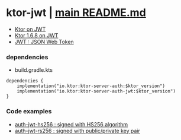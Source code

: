 # ktor-jwt | [main README.md](../README.md)

* [Ktor on JWT](https://ktor.io/docs/server-jwt.html)
* [Ktor 1.6.8 on JWT](https://ktor.io/docs/old/welcome.html)
* [JWT : JSON Web Token](https://jwt.io/)

### dependencies
* build.gradle.kts
```
dependencies {
    implementation("io.ktor:ktor-server-auth:$ktor_version")
    implementation("io.ktor:ktor-server-auth-jwt:$ktor_version")
}
```

### Code examples

* [auth-jwt-hs256 : signed with HS256 algorithm](https://github.com/ktorio/ktor-documentation/tree/2.3.12/codeSnippets/snippets/auth-jwt-hs256)
* [auth-jwt-rs256 : signed with public/private key pair](https://github.com/ktorio/ktor-documentation/tree/2.3.12/codeSnippets/snippets/auth-jwt-rs256)

